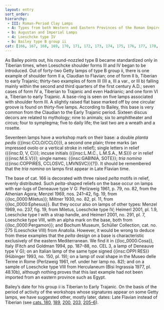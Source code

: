 ```yaml
---
layout: entry
sort_order:
hierarchy:
 - III: Roman-Period Clay Lamps
 - A: Types from both Western and Eastern Provinces of the Roman Empire
 - b: Augustan and Imperial Lamps
 - 4: Loeschcke type IV
 - b: Bailey type B group ii
cat: [166, 167, 168, 169, 170, 171, 172, 173, 174, 175, 176, 177, 178, 179, 180, 181, 182, 183, 184, 185, 186, 187, 188, 189, 190, 191, 192, 193, 194, 195, 196, 197, 198, 199, 200, 201, 202, 203, 204, 205, 206, 207]
---
```


As Bailey points out, his round-nozzled type B became standardized only in Tiberian times, when Loeschcke shoulder forms III and IV began to be introduced. Out of forty-two Getty lamps of type B group ii, there is one example of shoulder form II a, Claudian to Flavian; one of form II b, Tiberian to early Trajanic; thirty-two examples of form III (III a, III a var., or III b) falling mainly within the second and third quarters of the first century A.D.; seven cases of form IV a, Tiberian to Trajanic and even Hadrianic; and one form VI a, Tiberian to early Trajanic. A base-ring is seen on five lamps associated with shoulder form III. A slightly raised flat base marked off by one circular groove is found on thirty-five lamps. According to Bailey, this base is very common from the Claudian to the Early Trajanic period. Sixteen discus decors are related to mythology; nine to animals; six to amphitheater and circus; four to symplegma; five to daily life; the last two are a wreath and a rosette.

Seventeen lamps have a workshop mark on their base: a double *planta pedis* ({{insc:CCLO/CCLO}}), a second one plain; three marks (an impressed ovolo or a vertical stroke in relief); single letters in relief ({{insc:D, V, C}}); incuse initials ({{insc:L.M.C., L.M.S.A., M.S}}) or in relief ({{insc:M.S.V}}); single names: {{insc:GABINIA, SOTE}}; *tria nomina* ({{insc:COPPIRES, CCLOSVC, LMVNSVC}}\[?\]). It should be remembered that the *tria nomina* on lamps first appear in Late Flavian time.

The base of cat. 166 is decorated with three raised *pelta* motifs in relief, evenly distributed. Such *pelta*-shaped reliefs on the base occur on lamps with ear-lugs of Deneauve type V G: Perlzweig 1961, p. 79, no. 82, from the Athenian Agora; Menzel 1969, nos. 241–42, fig. 19, from {{loc_0000:Miletus}}; Miltner 1930, no. 82, pl. 11, from {{loc_0000:Ephesus}}. But they occur also on lamps of other types: Menzel 1969, no. 237, fig. 19, from Miletus, Loeschcke type IV; Heimerl 2001, pl. 1.9, Loeschcke type I with a strap handle, and Heimerl 2001, no. 291, pl. 7, Loeschcke type VIII, with an alpha mark on the base, both from {{loc_0000:Pergamon}}; and Bochum Museum, Schüller Collection, cat. no. 275 (Loeschcke VIII) from Anatolia. However, it would be wrong to deduce from these examples that the *pelta* design on a base is characteristic exclusively of the eastern Mediterranean. We find it in {{loc_0000:Cosa}}, Italy (Fitch and Goldman 1994, pp. 187–88, no. CEL 3, a lamp of Deneauve type V G); on an Italian lamp of the same type signed {{insc:OPPI RES}} (Hübinger 1993, no. 150, pl. 19); on a lamp of oval shape in the Museo delle Terme in Rome (Perlzweig 1961, ref. under her lamp no. 82); and on a sample of Loeschcke type VIII from Herculaneum (Bisi Ingrassia 1977, pl. 48.10b), although nothing proves that this last example had not been imported from an eastern province such as Egypt.

Bailey’s date for his group ii is Tiberian to Early Trajanic. On the basis of the period of activity of the workshops whose signatures appear on some Getty lamps, we have suggested other, mostly later, dates: Late Flavian instead of Tiberian (see [cats. 180](180), [189](189), [200](200), [203](203), [205–6](205-206)).
